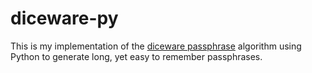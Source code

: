 # diceware-py

This is my implementation of the [diceware
passphrase](http://world.std.com/~reinhold/diceware.html) algorithm using
Python to generate long, yet easy to remember passphrases.
